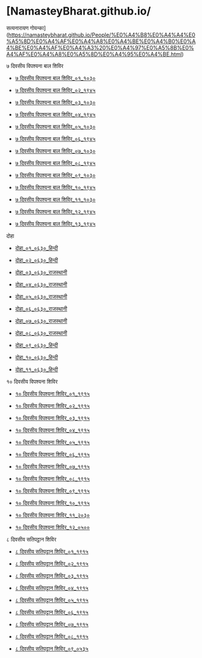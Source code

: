 # [NamasteyBharat.github.io/
सत्यनारायण गोयन्का](https://namasteybharat.github.io/People/%E0%A4%B8%E0%A4%A4%E0%A5%8D%E0%A4%AF%E0%A4%A8%E0%A4%BE%E0%A4%B0%E0%A4%BE%E0%A4%AF%E0%A4%A3%20%E0%A4%97%E0%A5%8B%E0%A4%AF%E0%A4%A8%E0%A5%8D%E0%A4%95%E0%A4%BE.html)


७ दिवसीय विपश्यना बाल शिविर

* [७ दिवसीय विपश्यना बाल शिविर_०१_१०३०](https://matrix-client.matrix.org/_matrix/media/r0/download/matrix.org/rCbAkGuFrnGvZbJECevvfnZh)

* [७ दिवसीय विपश्यना बाल शिविर_०२_१९४५](https://matrix-client.matrix.org/_matrix/media/r0/download/matrix.org/cypPXWJOTpLyVTPHRvYXFasp)

* [७ दिवसीय विपश्यना बाल शिविर_०३_१०३०](https://matrix-client.matrix.org/_matrix/media/r0/download/matrix.org/TiSUaNYQPtlfNgMbaZVUPdJi)

* [७ दिवसीय विपश्यना बाल शिविर_०४_१९४५](https://matrix-client.matrix.org/_matrix/media/r0/download/matrix.org/pZPCzVUvKQJCRoTzMeMeKgbj)

* [७ दिवसीय विपश्यना बाल शिविर_०५_१०३०](https://matrix-client.matrix.org/_matrix/media/r0/download/matrix.org/AoYCZRjONJVAzWsIshBIblSK)

* [७ दिवसीय विपश्यना बाल शिविर_०६_१९४५](https://matrix-client.matrix.org/_matrix/media/r0/download/matrix.org/ryeNYeldkPRbaPQWwkQbrvQp)

* [७ दिवसीय विपश्यना बाल शिविर_०७_१०३०](https://matrix-client.matrix.org/_matrix/media/r0/download/matrix.org/xryWrluBjSgKuDpTqZaoWOTL)

* [७ दिवसीय विपश्यना बाल शिविर_०८_१९४५](https://matrix-client.matrix.org/_matrix/media/r0/download/matrix.org/TUboXtGxGtgRnOjMXJwrMSEX)

* [७ दिवसीय विपश्यना बाल शिविर_०९_१०३०](https://matrix-client.matrix.org/_matrix/media/r0/download/matrix.org/cuYAlWwhPGovyXhlwFkbRVPB)

* [७ दिवसीय विपश्यना बाल शिविर_१०_१९४५](https://matrix-client.matrix.org/_matrix/media/r0/download/matrix.org/TgBGkHDjJqXABttvJUpAMDfV)

* [७ दिवसीय विपश्यना बाल शिविर_११_१०३०](https://matrix-client.matrix.org/_matrix/media/r0/download/matrix.org/uqOuTPPNBAVzZlWKsRlgHLKT)

* [७ दिवसीय विपश्यना बाल शिविर_१२_१९४५](https://matrix-client.matrix.org/_matrix/media/r0/download/matrix.org/iFmBzHDjkdvZuoJbKNtftbqP)

* [७ दिवसीय विपश्यना बाल शिविर_१३_१९४५](https://matrix-client.matrix.org/_matrix/media/r0/download/matrix.org/chkPSGCJMXfQXfyITxaxVHOg)


दोहा

* [दोहा_०१_०६३०_हिन्दी](https://matrix-client.matrix.org/_matrix/media/r0/download/matrix.org/wXvzelwtWNPOYfgiGgsphWkh)

* [दोहा_०२_०६३०_हिन्दी](https://matrix-client.matrix.org/_matrix/media/r0/download/matrix.org/nczhrKxihSNVUMjLQEniRyzm)

* [दोहा_०३_०६३०_राजस्थानी](https://matrix-client.matrix.org/_matrix/media/r0/download/matrix.org/VoOEXRAYNTWIEzGgCmmggneg)

* [दोहा_०४_०६३०_राजस्थानी](https://matrix-client.matrix.org/_matrix/media/r0/download/matrix.org/pMPYsXqJADisjRosBljsIFtk)

* [दोहा_०५_०६३०_राजस्थानी](https://matrix-client.matrix.org/_matrix/media/r0/download/matrix.org/KDwOghqpmBzHuxARaYpxSSru)

* [दोहा_०६_०६३०_राजस्थानी](https://matrix-client.matrix.org/_matrix/media/r0/download/matrix.org/VzgTHnwXCIZjzCHKauzwmRSr)

* [दोहा_०७_०६३०_राजस्थानी](https://matrix-client.matrix.org/_matrix/media/r0/download/matrix.org/bIvjgmcJrrRccrBNvDbdViOn)

* [दोहा_०८_०६३०_राजस्थानी](https://matrix-client.matrix.org/_matrix/media/r0/download/matrix.org/FnovsWInhWrThGjPtDSTBaut)

* [दोहा_०९_०६३०_हिन्दी](https://matrix-client.matrix.org/_matrix/media/r0/download/matrix.org/SkvhFCAJOIDXVqJTdnhxsJOl)

* [दोहा_१०_०६३०_हिन्दी](https://matrix-client.matrix.org/_matrix/media/r0/download/matrix.org/JztYrPxPCYcEiBYKpsIPcqyG)

* [दोहा_११_०६३०_हिन्दी](https://matrix-client.matrix.org/_matrix/media/r0/download/matrix.org/UXCCGkzDKttoXpOIkYDGQdHC)


१० दिवसीय विपश्यना शिविर

* [१० दिवसीय विपश्यना शिविर_०१_१९१५](https://matrix-client.matrix.org/_matrix/media/r0/download/matrix.org/NjdJzFFeTqegRWYwhEutZZnN)

* [१० दिवसीय विपश्यना शिविर_०२_१९१५](https://matrix-client.matrix.org/_matrix/media/r0/download/matrix.org/lmMJVCfltsGeLtewUMxdZbZS)

* [१० दिवसीय विपश्यना शिविर_०३_१९१५](https://matrix-client.matrix.org/_matrix/media/r0/download/matrix.org/afgQkyciOVPayqWhGFEPaQEL)

* [१० दिवसीय विपश्यना शिविर_०४_१९१५](https://matrix-client.matrix.org/_matrix/media/r0/download/matrix.org/BRTaWBcbgcNPFrhebtvEkWdx)

* [१० दिवसीय विपश्यना शिविर_०५_१९१५](https://matrix-client.matrix.org/_matrix/media/r0/download/matrix.org/VSIUuOWccvODwMByBgQERQhn)

* [१० दिवसीय विपश्यना शिविर_०६_१९१५](https://matrix-client.matrix.org/_matrix/media/r0/download/matrix.org/RCnhnkbMkAHDOjqopRUiuKCx)

* [१० दिवसीय विपश्यना शिविर_०७_१९१५](https://matrix-client.matrix.org/_matrix/media/r0/download/matrix.org/bkvvoQIpmsXUiHywWedrfUGw)

* [१० दिवसीय विपश्यना शिविर_०८_१९१५](https://matrix-client.matrix.org/_matrix/media/r0/download/matrix.org/uQrJyaJNByXoYnbYbqDwXSDp)

* [१० दिवसीय विपश्यना शिविर_०९_१९१५](https://matrix-client.matrix.org/_matrix/media/r0/download/matrix.org/oFglyaMsMaIvstSJGbZZfkfQ)

* [१० दिवसीय विपश्यना शिविर_१०_१९१५](https://matrix-client.matrix.org/_matrix/media/r0/download/matrix.org/CnPCBZfrafNtYTrxPklDwPLE)

* [१० दिवसीय विपश्यना शिविर_११_२०३०](https://matrix-client.matrix.org/_matrix/media/r0/download/matrix.org/iuCODItBzUVcFHcNpcbVrbbG)

* [१० दिवसीय विपश्यना शिविर_१२_०५००](https://matrix-client.matrix.org/_matrix/media/r0/download/matrix.org/tgTftVvSqdcybpCtuxAhnMCg)


८ दिवसीय सतिपट्ठान शिविर

* [८ दिवसीय सतिपट्ठान शिविर_०१_१९१५](https://matrix-client.matrix.org/_matrix/media/r0/download/matrix.org/jMriCLeBsabMBqoxePbJaOLG)

* [८ दिवसीय सतिपट्ठान शिविर_०२_१९१५](https://matrix-client.matrix.org/_matrix/media/r0/download/matrix.org/HNkOjvSMqssrtiOoHQqYWiel)

* [८ दिवसीय सतिपट्ठान शिविर_०३_१९१५](https://matrix-client.matrix.org/_matrix/media/r0/download/matrix.org/hByIUxjwxSmeYetPqpZmwLFx)

* [८ दिवसीय सतिपट्ठान शिविर_०४_१९१५](https://matrix-client.matrix.org/_matrix/media/r0/download/matrix.org/TMihWDrJzZZAdLveusiqswPg)

* [८ दिवसीय सतिपट्ठान शिविर_०५_१९१५](https://matrix-client.matrix.org/_matrix/media/r0/download/matrix.org/FEzvmAYYeoKMaORhlCXpqfSc)

* [८ दिवसीय सतिपट्ठान शिविर_०६_१९१५](https://matrix-client.matrix.org/_matrix/media/r0/download/matrix.org/LOwogYInOXlzQEtnTLJLrylp)

* [८ दिवसीय सतिपट्ठान शिविर_०७_१९१५](https://matrix-client.matrix.org/_matrix/media/r0/download/matrix.org/XaAAIlBLbvznPZqVVKoSijKK)

* [८ दिवसीय सतिपट्ठान शिविर_०८_१९१५](https://matrix-client.matrix.org/_matrix/media/r0/download/matrix.org/btzQHJSlEsFjiNIQPbQkPaqp)

* [८ दिवसीय सतिपट्ठान शिविर_०९_०५३५](https://matrix-client.matrix.org/_matrix/media/r0/download/matrix.org/OFqPnyFbLlqRyyuiPjThxkGt)

